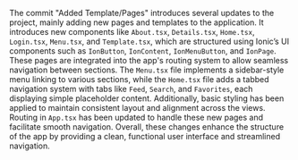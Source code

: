 The commit "Added Template/Pages" introduces several updates to the project, mainly adding new pages and templates to the application. It introduces new components like `About.tsx`, `Details.tsx`, `Home.tsx`, `Login.tsx`, `Menu.tsx`, and `Template.tsx`, which are structured using Ionic’s UI components such as `IonButton`, `IonContent`, `IonMenuButton`, and `IonPage`. These pages are integrated into the app's routing system to allow seamless navigation between sections. The `Menu.tsx` file implements a sidebar-style menu linking to various sections, while the `Home.tsx` file adds a tabbed navigation system with tabs like `Feed`, `Search`, and `Favorites`, each displaying simple placeholder content. Additionally, basic styling has been applied to maintain consistent layout and alignment across the views. Routing in `App.tsx` has been updated to handle these new pages and facilitate smooth navigation. Overall, these changes enhance the structure of the app by providing a clean, functional user interface and streamlined navigation.
